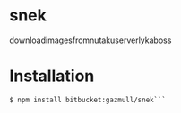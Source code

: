 # snek

downloadimagesfromnutakuserverlykaboss

# Installation
```
$ npm install bitbucket:gazmull/snek```